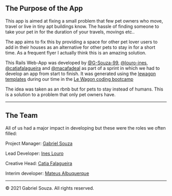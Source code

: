 The Purpose of the App
--------------
This app is aimed at fixing a small problem that few pet owners who move, travel or live in tiny apt buildings know. The hassle of finding someone to take your pet in for the duration of your travels, movings etc.. 

The app aims to fix this by providing a space for other pet lover users to add in their houses as an alternative for other pets to stay in for a short time.
As a frequent flyer I actually think this is an amazing solution.

This Rails Web-App was developed by [@G-Souza-99](https://github.com/G-Souza-99), [@louro-ines](https://github.com/louro-ines), [@catiafalagueira](https://github.com/catiafalagueira) and [@macafadeal](https://github.com/macafadeal) as part of a sprint in which we had to develop an app from start to finish. It was generated using the [lewagon templates](https://github.com/lewagon/rails-templates) during our time in the [Le Wagon coding bootcamp](https://www.lewagon.com)

The idea was taken as an rbnb but for pets to stay instead of humans. This is a solution to a problem that only pet owners have.

-------------

The Team
------------------------
All of us had a major impact in developing but these were the roles we often filled:

Project Manager: [Gabriel Souza](https://github.com/G-Souza-99)

Lead Developer: [Ines Louro](https://github.com/louro-ines) 

Creative Head: [Catia Falagueira](https://github.com/catiafalagueira)

Interim developer: [Mateus Albuquerque](https://github.com/macafadeal)

---------------------------

© 2021 Gabriel Souza.  All rights reserved.
